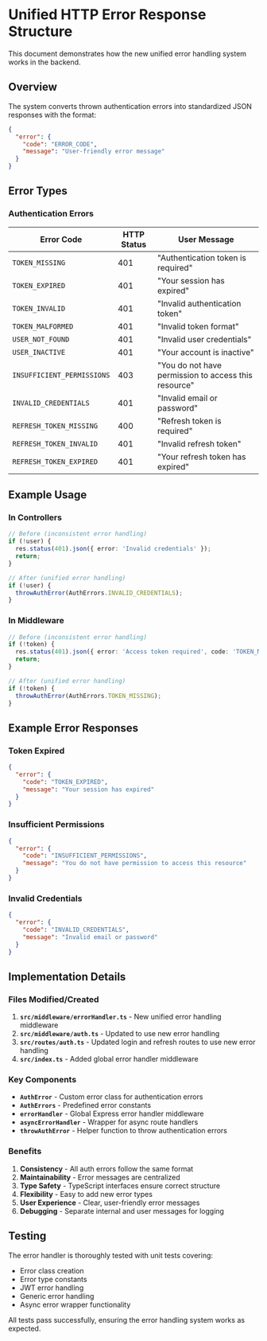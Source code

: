 # Unified HTTP Error Response Structure

This document demonstrates how the new unified error handling system works in the backend.

## Overview

The system converts thrown authentication errors into standardized JSON responses with the format:

```json
{
  "error": {
    "code": "ERROR_CODE",
    "message": "User-friendly error message"
  }
}
```

## Error Types

### Authentication Errors

| Error Code | HTTP Status | User Message |
|------------|-------------|--------------|
| `TOKEN_MISSING` | 401 | "Authentication token is required" |
| `TOKEN_EXPIRED` | 401 | "Your session has expired" |
| `TOKEN_INVALID` | 401 | "Invalid authentication token" |
| `TOKEN_MALFORMED` | 401 | "Invalid token format" |
| `USER_NOT_FOUND` | 401 | "Invalid user credentials" |
| `USER_INACTIVE` | 401 | "Your account is inactive" |
| `INSUFFICIENT_PERMISSIONS` | 403 | "You do not have permission to access this resource" |
| `INVALID_CREDENTIALS` | 401 | "Invalid email or password" |
| `REFRESH_TOKEN_MISSING` | 400 | "Refresh token is required" |
| `REFRESH_TOKEN_INVALID` | 401 | "Invalid refresh token" |
| `REFRESH_TOKEN_EXPIRED` | 401 | "Your refresh token has expired" |

## Example Usage

### In Controllers

```typescript
// Before (inconsistent error handling)
if (!user) {
  res.status(401).json({ error: 'Invalid credentials' });
  return;
}

// After (unified error handling)
if (!user) {
  throwAuthError(AuthErrors.INVALID_CREDENTIALS);
}
```

### In Middleware

```typescript
// Before (inconsistent error handling)
if (!token) {
  res.status(401).json({ error: 'Access token required', code: 'TOKEN_MISSING' });
  return;
}

// After (unified error handling)
if (!token) {
  throwAuthError(AuthErrors.TOKEN_MISSING);
}
```

## Example Error Responses

### Token Expired
```json
{
  "error": {
    "code": "TOKEN_EXPIRED",
    "message": "Your session has expired"
  }
}
```

### Insufficient Permissions
```json
{
  "error": {
    "code": "INSUFFICIENT_PERMISSIONS",
    "message": "You do not have permission to access this resource"
  }
}
```

### Invalid Credentials
```json
{
  "error": {
    "code": "INVALID_CREDENTIALS",
    "message": "Invalid email or password"
  }
}
```

## Implementation Details

### Files Modified/Created

1. **`src/middleware/errorHandler.ts`** - New unified error handling middleware
2. **`src/middleware/auth.ts`** - Updated to use new error handling
3. **`src/routes/auth.ts`** - Updated login and refresh routes to use new error handling
4. **`src/index.ts`** - Added global error handler middleware

### Key Components

- **`AuthError`** - Custom error class for authentication errors
- **`AuthErrors`** - Predefined error constants
- **`errorHandler`** - Global Express error handler middleware
- **`asyncErrorHandler`** - Wrapper for async route handlers
- **`throwAuthError`** - Helper function to throw authentication errors

### Benefits

1. **Consistency** - All auth errors follow the same format
2. **Maintainability** - Error messages are centralized
3. **Type Safety** - TypeScript interfaces ensure correct structure
4. **Flexibility** - Easy to add new error types
5. **User Experience** - Clear, user-friendly error messages
6. **Debugging** - Separate internal and user messages for logging

## Testing

The error handler is thoroughly tested with unit tests covering:
- Error class creation
- Error type constants
- JWT error handling
- Generic error handling
- Async error wrapper functionality

All tests pass successfully, ensuring the error handling system works as expected.
